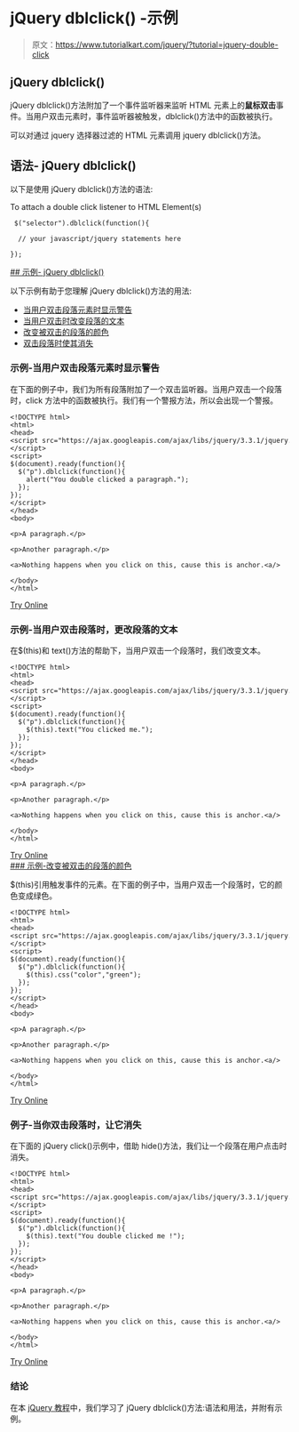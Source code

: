 # jQuery dblclick() -示例

> 原文：<https://www.tutorialkart.com/jquery/?tutorial=jquery-double-click>

## jQuery dblclick()

jQuery dblclick()方法附加了一个事件监听器来监听 HTML 元素上的**鼠标双击**事件。当用户双击元素时，事件监听器被触发，dblclick()方法中的函数被执行。

可以对通过 jquery 选择器过滤的 HTML 元素调用 jquery dblclick()方法。

## 语法- jQuery dblclick()

以下是使用 jQuery dblclick()方法的语法:

To attach a double click listener to HTML Element(s)

```
 $("selector").dblclick(function(){

  // your javascript/jquery statements here

});
```

 <ins class="adsbygoogle" style="display:block" data-ad-client="ca-pub-8595878917823362" data-ad-slot="4118588382" data-ad-format="auto" data-full-width-responsive="true">## 示例- jQuery dblclick()

以下示例有助于您理解 jQuery dblclick()方法的用法:

*   [当用户双击段落元素时显示警告](#example_1)
*   [当用户双击时改变段落的文本](#example_2)
*   [改变被双击的段落的颜色](#example_3)
*   [双击段落时使其消失](#example_4)

### 示例-当用户双击段落元素时显示警告

在下面的例子中，我们为所有段落附加了一个双击监听器。当用户双击一个段落时，click 方法中的函数被执行。我们有一个警报方法，所以会出现一个警报。

```
<!DOCTYPE html>
<html>
<head>
<script src="https://ajax.googleapis.com/ajax/libs/jquery/3.3.1/jquery.min.js"></script>
<script>
$(document).ready(function(){
  $("p").dblclick(function(){
    alert("You double clicked a paragraph.");
  });
});
</script>
</head>
<body>

<p>A paragraph.</p>

<p>Another paragraph.</p>

<a>Nothing happens when you click on this, cause this is anchor.<a/>

</body>
</html>

```

[Try Online](https://www.tutorialkart.com/try-jquery-online.php/?example=jquery-double-click-1)

### 示例-当用户双击段落时，更改段落的文本

在$(this)和 text()方法的帮助下，当用户双击一个段落时，我们改变文本。

```
<!DOCTYPE html>
<html>
<head>
<script src="https://ajax.googleapis.com/ajax/libs/jquery/3.3.1/jquery.min.js"></script>
<script>
$(document).ready(function(){
  $("p").dblclick(function(){
    $(this).text("You clicked me.");
  });
});
</script>
</head>
<body>

<p>A paragraph.</p>

<p>Another paragraph.</p>

<a>Nothing happens when you click on this, cause this is anchor.<a/>

</body>
</html>

```

[Try Online](https://www.tutorialkart.com/try-jquery-online.php/?example=jquery-double-click-2) <ins class="adsbygoogle" style="display:block" data-ad-client="ca-pub-8595878917823362" data-ad-slot="4118588382" data-ad-format="auto" data-full-width-responsive="true">### 示例-改变被双击的段落的颜色

$(this)引用触发事件的元素。在下面的例子中，当用户双击一个段落时，它的颜色变成绿色。

```
<!DOCTYPE html>
<html>
<head>
<script src="https://ajax.googleapis.com/ajax/libs/jquery/3.3.1/jquery.min.js"></script>
<script>
$(document).ready(function(){
  $("p").dblclick(function(){
    $(this).css("color","green");
  });
});
</script>
</head>
<body>

<p>A paragraph.</p>

<p>Another paragraph.</p>

<a>Nothing happens when you click on this, cause this is anchor.<a/>

</body>
</html>

```

[Try Online](https://www.tutorialkart.com/try-jquery-online.php/?example=jquery-double-click-3)

### 例子-当你双击段落时，让它消失

在下面的 jQuery click()示例中，借助 hide()方法，我们让一个段落在用户点击时消失。

```
<!DOCTYPE html>
<html>
<head>
<script src="https://ajax.googleapis.com/ajax/libs/jquery/3.3.1/jquery.min.js"></script>
<script>
$(document).ready(function(){
  $("p").dblclick(function(){
    $(this).text("You double clicked me !");
  });
});
</script>
</head>
<body>

<p>A paragraph.</p>

<p>Another paragraph.</p>

<a>Nothing happens when you click on this, cause this is anchor.<a/>

</body>
</html>

```

[Try Online](https://www.tutorialkart.com/try-jquery-online.php/?example=jquery-double-click-4)</ins>

### 结论

在本 [jQuery 教程](https://www.tutorialkart.com/jquery/)中，我们学习了 jQuery dblclick()方法:语法和用法，并附有示例。</ins>